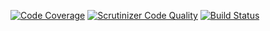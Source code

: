 [![Code Coverage](https://scrutinizer-ci.com/g/PeekAndPoke/slumber-data/badges/coverage.png?b=master)](https://scrutinizer-ci.com/g/PeekAndPoke/slumber-data/?branch=master)
[![Scrutinizer Code Quality](https://scrutinizer-ci.com/g/PeekAndPoke/slumber-data/badges/quality-score.png?b=master)](https://scrutinizer-ci.com/g/PeekAndPoke/slumber-data/?branch=master)
[![Build Status](https://scrutinizer-ci.com/g/PeekAndPoke/slumber-data/badges/build.png?b=master)](https://scrutinizer-ci.com/g/PeekAndPoke/slumber-data/build-status/master)
